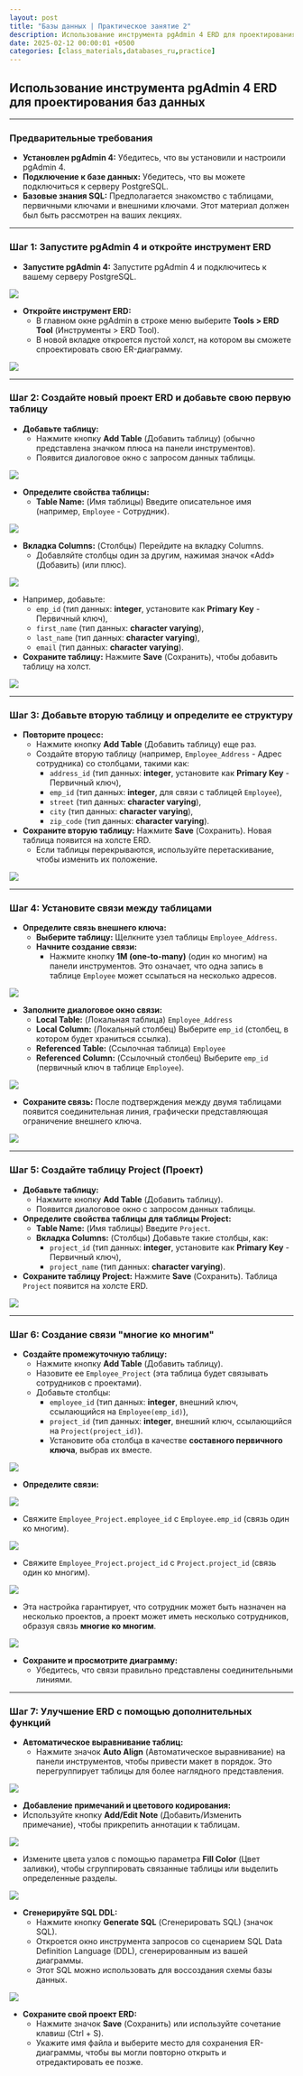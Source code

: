 ```yaml
---
layout: post
title: "Базы данных | Практическое занятие 2"
description: Использование инструмента pgAdmin 4 ERD для проектирования баз данных
date: 2025-02-12 00:00:01 +0500
categories: [class_materials,databases_ru,practice]
---
```

<!-- /assets/images/2025-02-13-db-prac-2/ -->
## Использование инструмента pgAdmin 4 ERD для проектирования баз данных

---

### Предварительные требования

- **Установлен pgAdmin 4:** Убедитесь, что вы установили и настроили pgAdmin 4.
- **Подключение к базе данных:** Убедитесь, что вы можете подключиться к серверу PostgreSQL.
- **Базовые знания SQL:** Предполагается знакомство с таблицами, первичными ключами и внешними ключами.  Этот материал должен был быть рассмотрен на ваших лекциях.

---

### Шаг 1: Запустите pgAdmin 4 и откройте инструмент ERD

- **Запустите pgAdmin 4:** Запустите pgAdmin 4 и подключитесь к вашему серверу PostgreSQL.

![](/assets/images/2025-02-13-db-prac-2/Pasted%20image%2020250212145455.png)

- **Откройте инструмент ERD:**
    - В главном окне pgAdmin в строке меню выберите **Tools > ERD Tool** (Инструменты > ERD Tool).
    - В новой вкладке откроется пустой холст, на котором вы сможете спроектировать свою ER-диаграмму.

![](/assets/images/2025-02-13-db-prac-2/Pasted%20image%2020250212145537.png)

---

### Шаг 2: Создайте новый проект ERD и добавьте свою первую таблицу

- **Добавьте таблицу:**
    - Нажмите кнопку **Add Table** (Добавить таблицу) (обычно представлена значком плюса на панели инструментов).
    - Появится диалоговое окно с запросом данных таблицы.

![](/assets/images/2025-02-13-db-prac-2/Pasted%20image%2020250212145632.png)

- **Определите свойства таблицы:**
    - **Table Name:** (Имя таблицы) Введите описательное имя (например, `Employee` - Сотрудник).

![](/assets/images/2025-02-13-db-prac-2/Pasted%20image%2020250212145820.png)

- **Вкладка Columns:** (Столбцы) Перейдите на вкладку Columns.
	- Добавляйте столбцы один за другим, нажимая значок «Add» (Добавить) (или плюс).

![](/assets/images/2025-02-13-db-prac-2/Pasted%20image%2020250212145959.png)

- Например, добавьте:
	- `emp_id` (тип данных: **integer**, установите как **Primary Key** - Первичный ключ),
	- `first_name` (тип данных: **character varying**),
	- `last_name` (тип данных: **character varying**),
	- `email` (тип данных: **character varying**).
- **Сохраните таблицу:** Нажмите **Save** (Сохранить), чтобы добавить таблицу на холст.

![](/assets/images/2025-02-13-db-prac-2/Pasted%20image%2020250212150235.png)

---

### Шаг 3: Добавьте вторую таблицу и определите ее структуру

- **Повторите процесс:**
    - Нажмите кнопку **Add Table** (Добавить таблицу) еще раз.
    - Создайте вторую таблицу (например, `Employee_Address` - Адрес сотрудника) со столбцами, такими как:
        - `address_id` (тип данных: **integer**, установите как **Primary Key** - Первичный ключ),
        - `emp_id` (тип данных: **integer**, для связи с таблицей `Employee`),
        - `street` (тип данных: **character varying**),
        - `city` (тип данных: **character varying**),
        - `zip_code` (тип данных: **character varying**).
- **Сохраните вторую таблицу:**
    Нажмите **Save** (Сохранить). Новая таблица появится на холсте ERD.
    - Если таблицы перекрываются, используйте перетаскивание, чтобы изменить их положение.

![](/assets/images/2025-02-13-db-prac-2/Pasted%20image%2020250212150605.png)

---

### Шаг 4: Установите связи между таблицами

- **Определите связь внешнего ключа:**
    - **Выберите таблицу:** Щелкните узел таблицы `Employee_Address`.
    - **Начните создание связи:**
        - Нажмите кнопку **1M (one-to-many)** (один ко многим) на панели инструментов. Это означает, что одна запись в таблице `Employee` может ссылаться на несколько адресов.

![](/assets/images/2025-02-13-db-prac-2/Pasted%20image%2020250212150740.png)

- **Заполните диалоговое окно связи:**
	- **Local Table:** (Локальная таблица) `Employee_Address`
	- **Local Column:** (Локальный столбец) Выберите `emp_id` (столбец, в котором будет храниться ссылка).
	- **Referenced Table:** (Ссылочная таблица) `Employee`
	- **Referenced Column:** (Ссылочный столбец) Выберите `emp_id` (первичный ключ в таблице `Employee`).

![](/assets/images/2025-02-13-db-prac-2/Pasted%20image%2020250212150903.png)

- **Сохраните связь:**
	После подтверждения между двумя таблицами появится соединительная линия, графически представляющая ограничение внешнего ключа.

![](/assets/images/2025-02-13-db-prac-2/Pasted%20image%2020250212150933.png)

---

### Шаг 5: Создайте таблицу Project (Проект)

- **Добавьте таблицу:**
    - Нажмите кнопку **Add Table** (Добавить таблицу).
    - Появится диалоговое окно с запросом данных таблицы.
- **Определите свойства таблицы для таблицы Project:**
    - **Table Name:** (Имя таблицы) Введите `Project`.
    - **Вкладка Columns:** (Столбцы) Добавьте такие столбцы, как:
        - `project_id` (тип данных: **integer**, установите как **Primary Key** - Первичный ключ),
        - `project_name` (тип данных: **character varying**).
- **Сохраните таблицу Project:**
    Нажмите **Save** (Сохранить). Таблица `Project` появится на холсте ERD.

![](/assets/images/2025-02-13-db-prac-2/Pasted%20image%2020250212151107.png)

---

### Шаг 6: Создание связи "многие ко многим"

- **Создайте промежуточную таблицу:**
    - Нажмите кнопку **Add Table** (Добавить таблицу).
    - Назовите ее `Employee_Project` (эта таблица будет связывать сотрудников с проектами).
    - Добавьте столбцы:
        - `employee_id` (тип данных: **integer**, внешний ключ, ссылающийся на `Employee(emp_id)`),
        - `project_id` (тип данных: **integer**, внешний ключ, ссылающийся на `Project(project_id)`).
		- Установите оба столбца в качестве **составного первичного ключа**, выбрав их вместе.

![](/assets/images/2025-02-13-db-prac-2/Pasted%20image%2020250212151848.png)

- **Определите связи:**

![](/assets/images/2025-02-13-db-prac-2/Pasted%20image%2020250212152428.png)

- Свяжите `Employee_Project.employee_id` с `Employee.emp_id` (связь один ко многим).

![](/assets/images/2025-02-13-db-prac-2/Pasted%20image%2020250212152514.png)

- Свяжите `Employee_Project.project_id` с `Project.project_id` (связь один ко многим).

![](/assets/images/2025-02-13-db-prac-2/Pasted%20image%2020250212152545.png)

- Эта настройка гарантирует, что сотрудник может быть назначен на несколько проектов, а проект может иметь несколько сотрудников, образуя связь **многие ко многим**.

![](/assets/images/2025-02-13-db-prac-2/Pasted%20image%2020250212152658.png)

- **Сохраните и просмотрите диаграмму:**
    - Убедитесь, что связи правильно представлены соединительными линиями.

---

### Шаг 7: Улучшение ERD с помощью дополнительных функций

- **Автоматическое выравнивание таблиц:**
    - Нажмите значок **Auto Align** (Автоматическое выравнивание) на панели инструментов, чтобы привести макет в порядок. Это перегруппирует таблицы для более наглядного представления.

![](/assets/images/2025-02-13-db-prac-2/Pasted%20image%2020250212152833.png)

- **Добавление примечаний и цветового кодирования:**
- Используйте кнопку **Add/Edit Note** (Добавить/Изменить примечание), чтобы прикрепить аннотации к таблицам.

![](/assets/images/2025-02-13-db-prac-2/Pasted%20image%2020250212152956.png)

- Измените цвета узлов с помощью параметра **Fill Color** (Цвет заливки), чтобы сгруппировать связанные таблицы или выделить определенные разделы.

![](/assets/images/2025-02-13-db-prac-2/Pasted%20image%2020250212153116.png)
- **Сгенерируйте SQL DDL:**
    - Нажмите кнопку **Generate SQL** (Сгенерировать SQL) (значок SQL).
    - Откроется окно инструмента запросов со сценарием SQL Data Definition Language (DDL), сгенерированным из вашей диаграммы.
    - Этот SQL можно использовать для воссоздания схемы базы данных.

![](/assets/images/2025-02-13-db-prac-2/Pasted%20image%2020250212153155.png)

- **Сохраните свой проект ERD:**
    - Нажмите значок **Save** (Сохранить) или используйте сочетание клавиш (Ctrl + S).
    - Укажите имя файла и выберите место для сохранения ER-диаграммы, чтобы вы могли повторно открыть и отредактировать ее позже.
